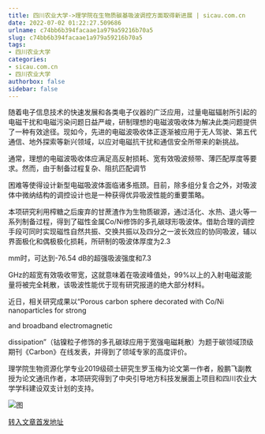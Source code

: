 ```yaml
---
title: 四川农业大学->理学院在生物质碳基吸波调控方面取得新进展 | sicau.com.cn
date: 2022-07-02 01:22:27.509686
urlname: c74bb6b394facaae1a979a59216b70a5
slug: c74bb6b394facaae1a979a59216b70a5
tags: 
- 四川农业大学
categories:
- sicau.com.cn
- 四川农业大学
authorbox: false
sidebar: false
---
```

随着电子信息技术的快速发展和各类电子仪器的广泛应用，过量电磁辐射所引起的电磁干扰和电磁污染问题日益严峻，研制理想的电磁波吸收体为解决此类问题提供了一种有效途径。现如今，先进的电磁波吸收体正逐渐被应用于无人驾驶、第五代通信、地外探索等新兴领域，以应对电磁抗干扰和通信安全所带来的新挑战。

通常，理想的电磁波吸收体应满足高反射损耗、宽有效吸波频带、薄匹配厚度等要求。然而，由于制备过程复杂、阻抗匹配调节
<!--more-->
困难等使得设计新型电磁吸波体面临诸多瓶颈。目前，除多组分复合之外，对吸波体中微纳结构的调控设计也是一种获得优异吸波性能的重要策略。

本项研究利用榨糖之后废弃的甘蔗渣作为生物质碳源，通过活化、水热、退火等一系列制备过程，得到了磁性金属Co/Ni修饰的多孔碳球形吸波体。借助合理的调控手段可同时实现磁性自然共振、交换共振以及四分之一波长效应的协同吸波，辅以界面极化和偶极极化损耗，所研制的吸波体厚度为2.3

mm时，可达到-76.54 dB的超强吸波强度和7.3

GHz的超宽有效吸收带宽，这就意味着在吸波峰值处，99%以上的入射电磁波能量将被完全耗散，该吸波性能优于现有研究报道的绝大部分材料。

近日，相关研究成果以“Porous carbon sphere decorated with Co/Ni nanoparticles for strong

and broadband electromagnetic

dissipation”（钴镍粒子修饰的多孔碳球应用于宽强电磁耗散）为题于碳领域顶级期刊《Carbon》在线发表，并得到了领域专家的高度评价。

理学院生物资源化学专业2019级硕士研究生罗玉梅为论文第一作者，殷鹏飞副教授为论文通讯作者，本项研究得到了中央引导地方科技发展面上项目和四川农业大学学科建设双支计划的支持。

![图](https://news.sicau.edu.cn/__local/4/D6/6A/635B52F675C52589A6E92D2B7B0_E2F3864D_55F69.png)

[转入文章首发地址](https://news.sicau.edu.cn/info/1078/68661.htm)